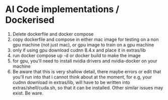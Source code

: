 # AI Code implementations / Dockerised
1) Delete dockerfile and docker compose
2) copy dockerfile and compose in either mac image for testing on a non gpu machine (not just mac), or gpu image to train on a gpu machine
3) only if using gpu download cudnn 8.4.x and place it in extras/lib 
4) run docker compose up -d or docker build to make the image
5) for gpu, you'll need to install nvidia drivers and nvidia-docker on your machine
6) Be aware that this is very shallow detail, there maybe errors or edit that you'll run into that i cannot think about at the moment, for e.g, your cudnn download in extras/lib, will have to be written into extras/shell/cuda.sh, so that it can be installed. Other similar issues may exist. Be ware.
